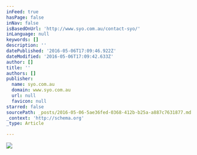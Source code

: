 ```yaml
---
inFeed: true
hasPage: false
inNav: false
isBasedOnUrl: 'http://www.syo.com.au/contact-syo/'
inLanguage: null
keywords: []
description: ''
datePublished: '2016-05-06T17:09:46.922Z'
dateModified: '2016-05-06T17:09:42.633Z'
author: []
title: ''
authors: []
publisher:
  name: syo.com.au
  domain: www.syo.com.au
  url: null
  favicon: null
starred: false
sourcePath: _posts/2016-05-06-5ae36fed-0368-412b-b25a-a887c7631877.md
_context: 'http://schema.org'
_type: Article

---
```

![](https://the-grid-user-content.s3-us-west-2.amazonaws.com/b7e19c30-a841-48bc-aa17-0fa9cba7be3a.jpg)
